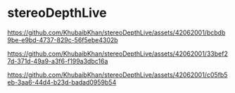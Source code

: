# stereoDepthLive


https://github.com/KhubaibKhan/stereoDepthLive/assets/42062001/bcbdb9be-e9bd-4737-829c-56f5ebe4302b



https://github.com/KhubaibKhan/stereoDepthLive/assets/42062001/33bef27d-371d-49a9-a3f6-f199a3dbc16a



https://github.com/KhubaibKhan/stereoDepthLive/assets/42062001/c05fb5eb-3aa6-44d4-b23d-badad0959b54

